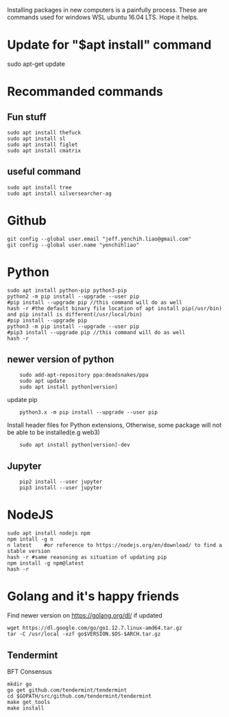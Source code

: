 Installing packages in new computers is a painfully process. These are commands used for windows WSL ubuntu 16.04 LTS. Hope it helps.

# Update for "$apt install" command
sudo apt-get update
# Recommanded commands
## Fun stuff
```
sudo apt install thefuck
sudo apt install sl
sudo apt install figlet
sudo apt install cmatrix
```
## useful command
```
sudo apt install tree
sudo apt install silversearcher-ag
```
# Github
```
git config --global user.email "jeff.yenchih.liao@gmail.com"
git config --global user.name "yenchihliao"
```
# Python
```
sudo apt install python-pip python3-pip
python2 -m pip install --upgrade --user pip
#pip install --upgrade pip //this command will do as well
hash -r	#the default binary file location of apt install pip(/usr/bin) and pip install is different(/usr/local/bin) 
#pip install --upgrade pip
python3 -m pip install --upgrade --user pip
#pip3 install --upgrade pip //this command will do as well
hash -r
```
## newer version of python 
```
	sudo add-apt-repository ppa:deadsnakes/ppa
	sudo apt update
	sudo apt install python[version]
```
update pip
```
	python3.x -m pip install --upgrade --user pip
```
Install header files for Python extensions, Otherwise, some package will not be able to be installed(e.g web3)
```
	sudo apt install python[version]-dev
```
## Jupyter
```
	pip2 install --user jupyter
	pip3 install --user jupyter
```
# NodeJS
```
sudo apt install nodejs npm
npm intall -g n
n latest	#or reference to https://nodejs.org/en/download/ to find a stable version
hash -r	#same reasoning as situation of updating pip
npm install -g npm@latest
hash -r
```
# Golang and it's happy friends
Find newer version on https://golang.org/dl/ if updated
```
wget https://dl.google.com/go/go1.12.7.linux-amd64.tar.gz
tar -C /usr/local -xzf go$VERSION.$OS-$ARCH.tar.gz
```
## Tendermint
BFT Consensus
```
mkdir go
go get github.com/tendermint/tendermint
cd $GOPATH/src/github.com/tendermint/tendermint
make get_tools
make install
```
